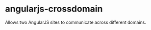 angularjs-crossdomain
=====================

Allows two AngularJS sites to communicate across different domains.
